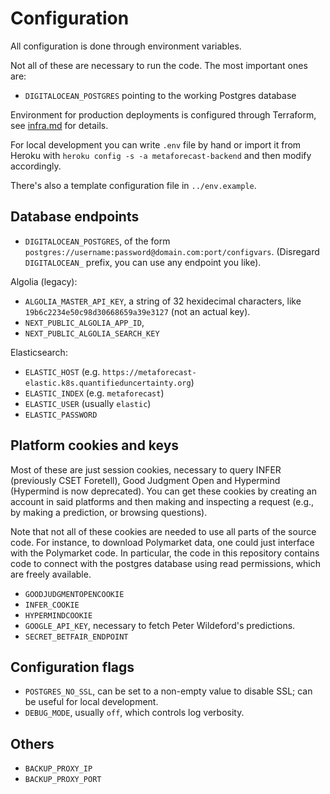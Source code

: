 # Configuration

All configuration is done through environment variables.

Not all of these are necessary to run the code. The most important ones are:

- `DIGITALOCEAN_POSTGRES` pointing to the working Postgres database

Environment for production deployments is configured through Terraform, see [infra.md](./infra.md) for details.

For local development you can write `.env` file by hand or import it from Heroku with `heroku config -s -a metaforecast-backend` and then modify accordingly.

There's also a template configuration file in `../env.example`.

## Database endpoints

- `DIGITALOCEAN_POSTGRES`, of the form `postgres://username:password@domain.com:port/configvars`. (Disregard `DIGITALOCEAN_` prefix, you can use any endpoint you like).

Algolia (legacy):

- `ALGOLIA_MASTER_API_KEY`, a string of 32 hexidecimal characters, like `19b6c2234e50c98d30668659a39e3127` (not an actual key).
- `NEXT_PUBLIC_ALGOLIA_APP_ID`,
- `NEXT_PUBLIC_ALGOLIA_SEARCH_KEY`

Elasticsearch:

- `ELASTIC_HOST` (e.g. `https://metaforecast-elastic.k8s.quantifieduncertainty.org`)
- `ELASTIC_INDEX` (e.g. `metaforecast`)
- `ELASTIC_USER` (usually `elastic`)
- `ELASTIC_PASSWORD`

## Platform cookies and keys

Most of these are just session cookies, necessary to query INFER (previously CSET Foretell), Good Judgment Open and Hypermind (Hypermind is now deprecated). You can get these cookies by creating an account in said platforms and then making and inspecting a request (e.g., by making a prediction, or browsing questions).

Note that not all of these cookies are needed to use all parts of the source code. For instance, to download Polymarket data, one could just interface with the Polymarket code. In particular, the code in this repository contains code to connect with the postgres database using read permissions, which are freely available.

- `GOODJUDGMENTOPENCOOKIE`
- `INFER_COOKIE`
- `HYPERMINDCOOKIE`
- `GOOGLE_API_KEY`, necessary to fetch Peter Wildeford's predictions.
- `SECRET_BETFAIR_ENDPOINT`

## Configuration flags

- `POSTGRES_NO_SSL`, can be set to a non-empty value to disable SSL; can be useful for local development.
- `DEBUG_MODE`, usually `off`, which controls log verbosity.

## Others

- `BACKUP_PROXY_IP`
- `BACKUP_PROXY_PORT`
